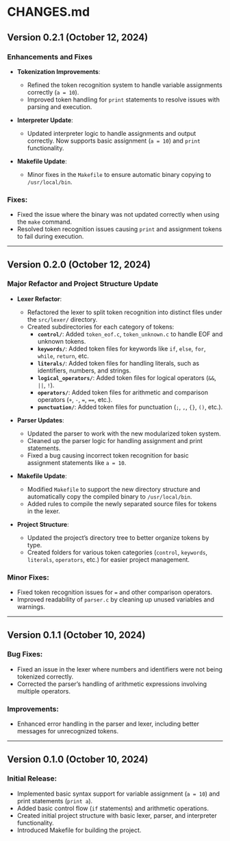 # CHANGES.md

## Version 0.2.1 (October 12, 2024)
### Enhancements and Fixes
- **Tokenization Improvements**:
  - Refined the token recognition system to handle variable assignments correctly (`a = 10`).
  - Improved token handling for `print` statements to resolve issues with parsing and execution.
  
- **Interpreter Update**:
  - Updated interpreter logic to handle assignments and output correctly. Now supports basic assignment (`a = 10`) and `print` functionality.

- **Makefile Update**:
  - Minor fixes in the `Makefile` to ensure automatic binary copying to `/usr/local/bin`.

### Fixes:
- Fixed the issue where the binary was not updated correctly when using the `make` command.
- Resolved token recognition issues causing `print` and assignment tokens to fail during execution.

---

## Version 0.2.0 (October 12, 2024)
### Major Refactor and Project Structure Update
- **Lexer Refactor**:
  - Refactored the lexer to split token recognition into distinct files under the `src/lexer/` directory.
  - Created subdirectories for each category of tokens:
    - **`control/`**: Added `token_eof.c`, `token_unknown.c` to handle EOF and unknown tokens.
    - **`keywords/`**: Added token files for keywords like `if`, `else`, `for`, `while`, `return`, etc.
    - **`literals/`**: Added token files for handling literals, such as identifiers, numbers, and strings.
    - **`logical_operators/`**: Added token files for logical operators (`&&`, `||`, `!`).
    - **`operators/`**: Added token files for arithmetic and comparison operators (`+`, `-`, `=`, `==`, etc.).
    - **`punctuation/`**: Added token files for punctuation (`;`, `,`, `{}`, `()`, etc.).

- **Parser Updates**:
  - Updated the parser to work with the new modularized token system.
  - Cleaned up the parser logic for handling assignment and print statements.
  - Fixed a bug causing incorrect token recognition for basic assignment statements like `a = 10`.

- **Makefile Update**:
  - Modified `Makefile` to support the new directory structure and automatically copy the compiled binary to `/usr/local/bin`.
  - Added rules to compile the newly separated source files for tokens in the lexer.

- **Project Structure**:
  - Updated the project’s directory tree to better organize tokens by type.
  - Created folders for various token categories (`control`, `keywords`, `literals`, `operators`, etc.) for easier project management.

### Minor Fixes:
- Fixed token recognition issues for `=` and other comparison operators.
- Improved readability of `parser.c` by cleaning up unused variables and warnings.

---

## Version 0.1.1 (October 10, 2024)
### Bug Fixes:
- Fixed an issue in the lexer where numbers and identifiers were not being tokenized correctly.
- Corrected the parser’s handling of arithmetic expressions involving multiple operators.

### Improvements:
- Enhanced error handling in the parser and lexer, including better messages for unrecognized tokens.

---

## Version 0.1.0 (October 10, 2024)
### Initial Release:
- Implemented basic syntax support for variable assignment (`a = 10`) and print statements (`print a`).
- Added basic control flow (`if` statements) and arithmetic operations.
- Created initial project structure with basic lexer, parser, and interpreter functionality.
- Introduced Makefile for building the project.